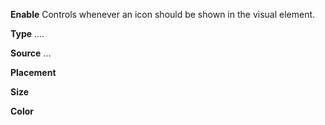 
**Enable**
Controls whenever an icon should be shown in the visual element. 

**Type**
....

**Source**
...

**Placement**

**Size**

**Color**

